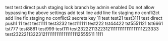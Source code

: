 test
test
direct push staging lock branch  by admin
enabled Do not allow bypassing the above settings
add test line
add line fix staging no confli2ct
add line fix staging no conflict2
secrets key 11
test
test21
test3111
test direct push1
11
test
test1111
test3232
test111111
test222
tst44422
tst5551121
tst6661
tst777
test8881
test999
test111
test2322211322312111111111111111111223333
test23222113223121111111111111111112555511
1111